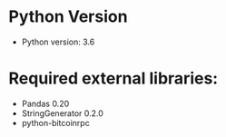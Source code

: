 
# Python Version
- Python version: 3.6

# Required external libraries:
- Pandas 0.20
- StringGenerator 0.2.0
- python-bitcoinrpc



